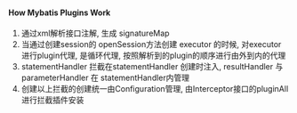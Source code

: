 #### How Mybatis Plugins Work


1. 通过xml解析接口注解, 生成 signatureMap
2. 当通过创建session的 openSession方法创建 executor 的时候, 对executor 进行plugin代理, 是循环代理, 
    按照解析到的plugin的顺序进行由外到内的代理
3. statementHandler 拦截在statementHandler 创建时注入, resultHandler 与 parameterHandler 在 statementHandler内管理
4. 创建以上拦截的创建统一由Configuration管理, 由Interceptor接口的pluginAll进行拦截插件安装  